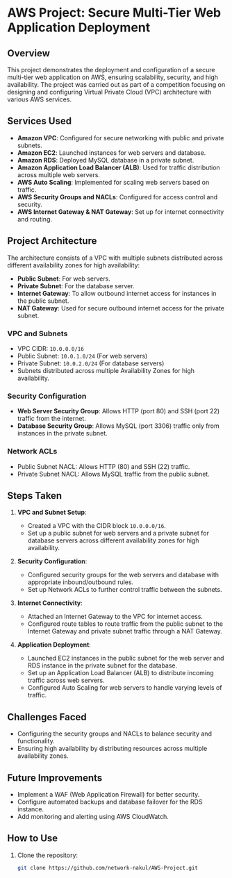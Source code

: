 # AWS Project: Secure Multi-Tier Web Application Deployment

## Overview
This project demonstrates the deployment and configuration of a secure multi-tier web application on AWS, ensuring scalability, security, and high availability. The project was carried out as part of a competition focusing on designing and configuring Virtual Private Cloud (VPC) architecture with various AWS services.

## Services Used
- **Amazon VPC**: Configured for secure networking with public and private subnets.
- **Amazon EC2**: Launched instances for web servers and database.
- **Amazon RDS**: Deployed MySQL database in a private subnet.
- **Amazon Application Load Balancer (ALB)**: Used for traffic distribution across multiple web servers.
- **AWS Auto Scaling**: Implemented for scaling web servers based on traffic.
- **AWS Security Groups and NACLs**: Configured for access control and security.
- **AWS Internet Gateway & NAT Gateway**: Set up for internet connectivity and routing.

## Project Architecture
The architecture consists of a VPC with multiple subnets distributed across different availability zones for high availability:
- **Public Subnet**: For web servers.
- **Private Subnet**: For the database server.
- **Internet Gateway**: To allow outbound internet access for instances in the public subnet.
- **NAT Gateway**: Used for secure outbound internet access for the private subnet.

### VPC and Subnets
- VPC CIDR: `10.0.0.0/16`
- Public Subnet: `10.0.1.0/24` (For web servers)
- Private Subnet: `10.0.2.0/24` (For database servers)
- Subnets distributed across multiple Availability Zones for high availability.

### Security Configuration
- **Web Server Security Group**: Allows HTTP (port 80) and SSH (port 22) traffic from the internet.
- **Database Security Group**: Allows MySQL (port 3306) traffic only from instances in the private subnet.

### Network ACLs
- Public Subnet NACL: Allows HTTP (80) and SSH (22) traffic.
- Private Subnet NACL: Allows MySQL traffic from the public subnet.

## Steps Taken
1. **VPC and Subnet Setup**:
   - Created a VPC with the CIDR block `10.0.0.0/16`.
   - Set up a public subnet for web servers and a private subnet for database servers across different availability zones for high availability.

2. **Security Configuration**:
   - Configured security groups for the web servers and database with appropriate inbound/outbound rules.
   - Set up Network ACLs to further control traffic between the subnets.

3. **Internet Connectivity**:
   - Attached an Internet Gateway to the VPC for internet access.
   - Configured route tables to route traffic from the public subnet to the Internet Gateway and private subnet traffic through a NAT Gateway.

4. **Application Deployment**:
   - Launched EC2 instances in the public subnet for the web server and RDS instance in the private subnet for the database.
   - Set up an Application Load Balancer (ALB) to distribute incoming traffic across web servers.
   - Configured Auto Scaling for web servers to handle varying levels of traffic.

## Challenges Faced
- Configuring the security groups and NACLs to balance security and functionality.
- Ensuring high availability by distributing resources across multiple availability zones.

## Future Improvements
- Implement a WAF (Web Application Firewall) for better security.
- Configure automated backups and database failover for the RDS instance.
- Add monitoring and alerting using AWS CloudWatch.

## How to Use
1. Clone the repository:
   ```bash
   git clone https://github.com/network-nakul/AWS-Project.git

